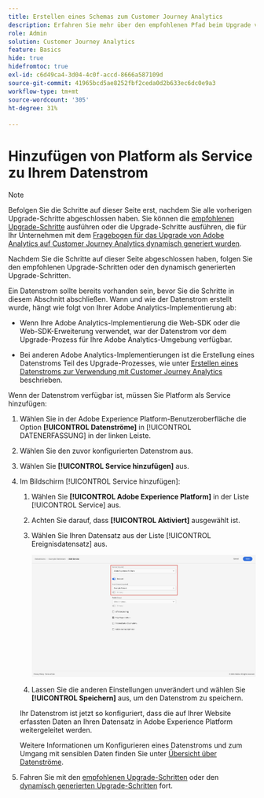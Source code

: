 ```yaml
---
title: Erstellen eines Schemas zum Customer Journey Analytics
description: Erfahren Sie mehr über den empfohlenen Pfad beim Upgrade von Adobe Analytics auf Customer Journey Analytics
role: Admin
solution: Customer Journey Analytics
feature: Basics
hide: true
hidefromtoc: true
exl-id: c6d49ca4-3d04-4c0f-accd-8666a587109d
source-git-commit: 41965bcd5ae8252fbf2ceda0d2b633ec6dc0e9a3
workflow-type: tm+mt
source-wordcount: '305'
ht-degree: 31%

---
```


# Hinzufügen von Platform als Service zu Ihrem Datenstrom

>[!NOTE]
> 
>Befolgen Sie die Schritte auf dieser Seite erst, nachdem Sie alle vorherigen Upgrade-Schritte abgeschlossen haben. Sie können die [empfohlenen Upgrade-Schritte](/help/getting-started/cja-upgrade/cja-upgrade-recommendations.md#recommended-upgrade-steps-for-most-organizations) ausführen oder die Upgrade-Schritte ausführen, die für Ihr Unternehmen mit dem [Fragebogen für das Upgrade von Adobe Analytics auf Customer Journey Analytics dynamisch generiert wurden](https://gigazelle.github.io/cja-ttv/).
>
>Nachdem Sie die Schritte auf dieser Seite abgeschlossen haben, folgen Sie den empfohlenen Upgrade-Schritten oder den dynamisch generierten Upgrade-Schritten.

<!-- Should we single source this instead of duplicate it? The following steps were copied from: /help/data-ingestion/aepwebsdk.md-->

Ein Datenstrom sollte bereits vorhanden sein, bevor Sie die Schritte in diesem Abschnitt abschließen. Wann und wie der Datenstrom erstellt wurde, hängt wie folgt von Ihrer Adobe Analytics-Implementierung ab:

* Wenn Ihre Adobe Analytics-Implementierung die Web-SDK oder die Web-SDK-Erweiterung verwendet, war der Datenstrom vor dem Upgrade-Prozess für Ihre Adobe Analytics-Umgebung verfügbar.

* Bei anderen Adobe Analytics-Implementierungen ist die Erstellung eines Datenstroms Teil des Upgrade-Prozesses, wie unter [Erstellen eines Datenstroms zur Verwendung mit Customer Journey Analytics](/help/getting-started/cja-upgrade/cja-upgrade-datastream.md) beschrieben.

Wenn der Datenstrom verfügbar ist, müssen Sie Platform als Service hinzufügen:

1. Wählen Sie in der Adobe Experience Platform-Benutzeroberfläche die Option **[!UICONTROL Datenströme]** in [!UICONTROL DATENERFASSUNG] in der linken Leiste.

1. Wählen Sie den zuvor konfigurierten Datenstrom aus. <!--true?-->

1. Wählen Sie **[!UICONTROL Service hinzufügen]** aus.

1. Im Bildschirm [!UICONTROL Service hinzufügen]:

   1. Wählen Sie **[!UICONTROL Adobe Experience Platform]** in der Liste [!UICONTROL Service] aus.

   1. Achten Sie darauf, dass **[!UICONTROL Aktiviert]** ausgewählt ist.

   1. Wählen Sie Ihren Datensatz aus der Liste [!UICONTROL Ereignisdatensatz] aus.

      ![Datenstrom-AEP-Service](./assets/datastream-aep-service.png)

   1. Lassen Sie die anderen Einstellungen unverändert und wählen Sie **[!UICONTROL Speichern]** aus, um den Datenstrom zu speichern.

   Ihr Datenstrom ist jetzt so konfiguriert, dass die auf Ihrer Website erfassten Daten an Ihren Datensatz in Adobe Experience Platform weitergeleitet werden.

   Weitere Informationen um Konfigurieren eines Datenstroms und zum Umgang mit sensiblen Daten finden Sie unter [Übersicht über Datenströme](https://experienceleague.adobe.com/docs/experience-platform/datastreams/overview.html?lang=de).

1. Fahren Sie mit den [empfohlenen Upgrade-Schritten](/help/getting-started/cja-upgrade/cja-upgrade-recommendations.md#recommended-upgrade-steps-for-most-organizations) oder den [dynamisch generierten Upgrade-Schritten](https://gigazelle.github.io/cja-ttv/) fort.

